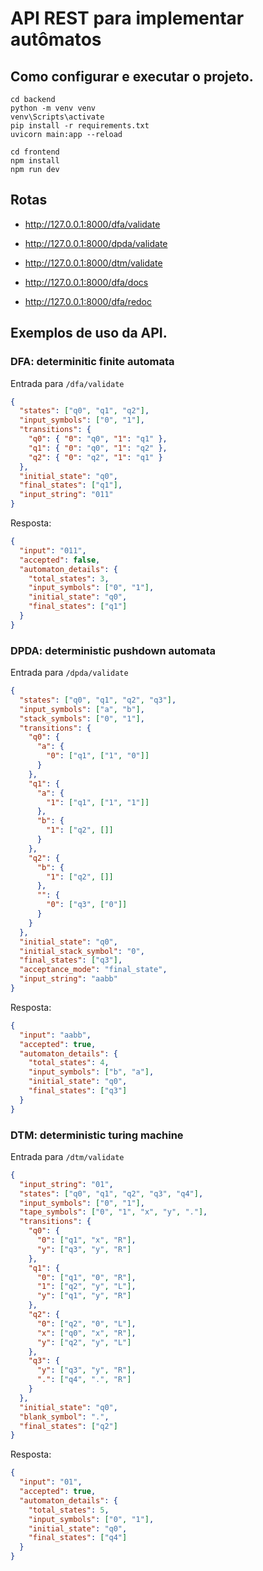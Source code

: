 # API REST para implementar autômatos

## Como configurar e executar o projeto.

```
cd backend
python -m venv venv
venv\Scripts\activate
pip install -r requirements.txt
uvicorn main:app --reload

cd frontend
npm install
npm run dev
```

## Rotas

- http://127.0.0.1:8000/dfa/validate
- http://127.0.0.1:8000/dpda/validate
- http://127.0.0.1:8000/dtm/validate

- http://127.0.0.1:8000/dfa/docs
- http://127.0.0.1:8000/dfa/redoc

## Exemplos de uso da API.

### DFA: determinitic finite automata

Entrada para `/dfa/validate`

```json
{
  "states": ["q0", "q1", "q2"],
  "input_symbols": ["0", "1"],
  "transitions": {
    "q0": { "0": "q0", "1": "q1" },
    "q1": { "0": "q0", "1": "q2" },
    "q2": { "0": "q2", "1": "q1" }
  },
  "initial_state": "q0",
  "final_states": ["q1"],
  "input_string": "011"
}
```

Resposta:

```json
{
  "input": "011",
  "accepted": false,
  "automaton_details": {
    "total_states": 3,
    "input_symbols": ["0", "1"],
    "initial_state": "q0",
    "final_states": ["q1"]
  }
}
```

### DPDA: deterministic pushdown automata

Entrada para `/dpda/validate`

```json
{
  "states": ["q0", "q1", "q2", "q3"],
  "input_symbols": ["a", "b"],
  "stack_symbols": ["0", "1"],
  "transitions": {
    "q0": {
      "a": {
        "0": ["q1", ["1", "0"]]
      }
    },
    "q1": {
      "a": {
        "1": ["q1", ["1", "1"]]
      },
      "b": {
        "1": ["q2", []]
      }
    },
    "q2": {
      "b": {
        "1": ["q2", []]
      },
      "": {
        "0": ["q3", ["0"]]
      }
    }
  },
  "initial_state": "q0",
  "initial_stack_symbol": "0",
  "final_states": ["q3"],
  "acceptance_mode": "final_state",
  "input_string": "aabb"
}
```

Resposta:

```json
{
  "input": "aabb",
  "accepted": true,
  "automaton_details": {
    "total_states": 4,
    "input_symbols": ["b", "a"],
    "initial_state": "q0",
    "final_states": ["q3"]
  }
}
```

### DTM: deterministic turing machine

Entrada para `/dtm/validate`

```json
{
  "input_string": "01",
  "states": ["q0", "q1", "q2", "q3", "q4"],
  "input_symbols": ["0", "1"],
  "tape_symbols": ["0", "1", "x", "y", "."],
  "transitions": {
    "q0": {
      "0": ["q1", "x", "R"],
      "y": ["q3", "y", "R"]
    },
    "q1": {
      "0": ["q1", "0", "R"],
      "1": ["q2", "y", "L"],
      "y": ["q1", "y", "R"]
    },
    "q2": {
      "0": ["q2", "0", "L"],
      "x": ["q0", "x", "R"],
      "y": ["q2", "y", "L"]
    },
    "q3": {
      "y": ["q3", "y", "R"],
      ".": ["q4", ".", "R"]
    }
  },
  "initial_state": "q0",
  "blank_symbol": ".",
  "final_states": ["q2"]
}
```

Resposta:
```json
{
  "input": "01",
  "accepted": true,
  "automaton_details": {
    "total_states": 5,
    "input_symbols": ["0", "1"],
    "initial_state": "q0",
    "final_states": ["q4"]
  }
}
```
